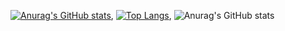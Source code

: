 [![Anurag's GitHub stats](https://github-readme-stats.vercel.app/api?username=CFokstuen)](https://github.com/anuraghazra/github-readme-stats), [![Top Langs](https://github-readme-stats.vercel.app/api/top-langs/?username=CFokstuen)](https://github.com/anuraghazra/github-readme-stats),
![Anurag's GitHub stats](https://github-readme-stats.vercel.app/api?username=CFokstuen&show_icons=true&theme=radical)

